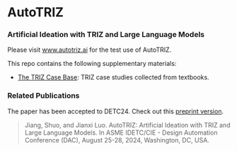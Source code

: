 # AutoTRIZ
### Artificial Ideation with TRIZ and Large Language Models
Please visit www.autotriz.ai for the test use of AutoTRIZ.

This repo contains the following supplementary materials:
- [The TRIZ Case Base](https://github.com/shuojiangcn/AutoTRIZ-DETC24/blob/main/casebase/casebase.md): TRIZ case studies collected from textbooks.
  
### Related Publications
The paper has been accepted to DETC24. Check out this [preprint version](https://arxiv.org/abs/2403.13002).

> Jiang, Shuo, and Jianxi Luo. AutoTRIZ: Artificial Ideation with TRIZ and Large Language Models. In ASME IDETC/CIE - Design Automation Conference (DAC), August 25-28, 2024, Washington, DC, USA.
